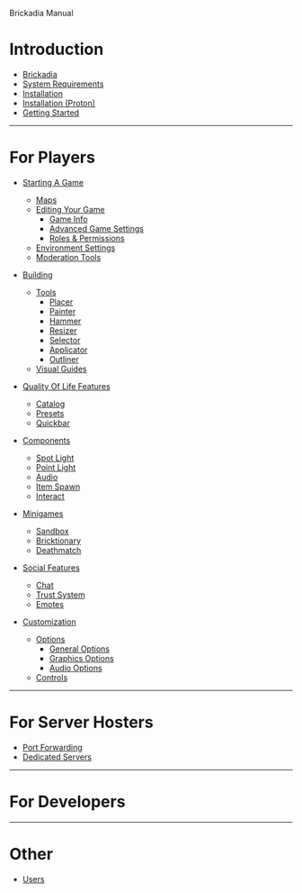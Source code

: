 Brickadia Manual

# Introduction

- [Brickadia](./brickadia.md)
- [System Requirements](./system_requirements.md)
- [Installation](./installation.md)
- [Installation (Proton)](./installation_proton.md)
- [Getting Started]()

---

# For Players

- [Starting A Game]()
  - [Maps](starting_a_game/maps/maps.md)
  - [Editing Your Game]()
      - [Game Info]()
      - [Advanced Game Settings]()
      - [Roles & Permissions]()
  - [Environment Settings]()
  - [Moderation Tools]()

- [Building]()
  - [Tools](building/tools/tools.md)
    - [Placer](building/tools/placer.md)
    - [Painter](building/tools/painter.md)
    - [Hammer](building/tools/hammer.md)
    - [Resizer](building/tools/resizer.md)
    - [Selector](building/tools/selector.md)
    - [Applicator](building/tools/applicator/applicator.md)
    - [Outliner](building/tools/outliner.md)
  - [Visual Guides](building/guides/guides.md)

- [Quality Of Life Features](essentials/chapter_3.md)
  - [Catalog](essentials/catalog.md)
  - [Presets](essentials/presets.md)
  - [Quickbar](essentials/quickbar.md)

- [Components](components/chapter_4.md)
  - [Spot Light](components/spot_light.md)
  - [Point Light](components/point_light.md)
  - [Audio](components/audio.md)
  - [Item Spawn](components/item_spawn.md)
  - [Interact]()

- [Minigames]()
  - [Sandbox]()
  - [Bricktionary]()
  - [Deathmatch]()

- [Social Features]()
  - [Chat]()
  - [Trust System]()
  - [Emotes]()

- [Customization]()
  - [Options]()
    - [General Options]()
    - [Graphics Options]()
    - [Audio Options]()
  - [Controls]()

---

# For Server Hosters

- [Port Forwarding]()
- [Dedicated Servers]()

---

# For Developers

---

# Other

- [Users](./users.md)